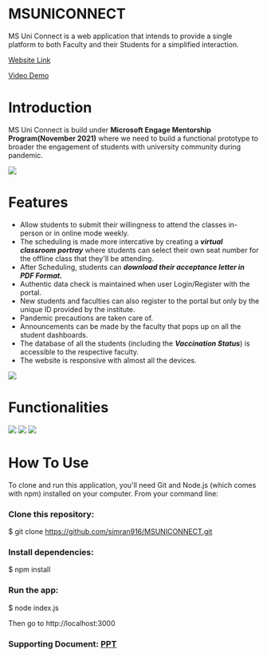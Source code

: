 # MSUNICONNECT
MS Uni Connect is a web application that intends to provide a single platform to both Faculty and their Students for a simplified interaction.

[Website Link](https://msuniconnect.herokuapp.com/)

[Video Demo](https://youtu.be/uawge4c8_ao)

# Introduction
MS Uni Connect is build under **Microsoft Engage Mentorship Program(November 2021)** where we need to build a functional prototype to broader the engagement of students with university community during pandemic.

![](https://msuniconnect.herokuapp.com/images/landing-page.png)

# Features

- Allow students to submit their willingness to attend the classes in-person or in online mode weekly.
- The scheduling is made more intercative by creating a **_virtual classroom portray_** where students can select their own seat number for the offline class that they'll be attending.
- After Scheduling, students can **_download their acceptance letter in PDF Format._**
- Authentic data check is maintained when user Login/Register with the portal.
- New students and faculties can also register to the portal but only by the unique ID provided by the institute.
- Pandemic precautions are taken care of.
- Announcements can be made by the faculty that pops up on all the student dashboards.
- The database of all the students (including the **_Vaccination Status_**) is accessible to the respective faculty.
- The website is responsive with almost all the devices.

![](https://msuniconnect.herokuapp.com/images/features-img.png)

# Functionalities

![](https://msuniconnect.herokuapp.com/images/seat-selector.png)
![](https://msuniconnect.herokuapp.com/images/seat-interface.png)
![](https://msuniconnect.herokuapp.com/images/willingness-form.png)



# How To Use
To clone and run this application, you'll need Git and Node.js (which comes with npm) installed on your computer. From your command line:

### Clone this repository:

$ git clone https://github.com/simran916/MSUNICONNECT.git 

### Install dependencies:

$ npm install

### Run the app:

$ node index.js

Then go to http://localhost:3000


### Supporting Document: [PPT](https://drive.google.com/drive/folders/1ypjS8e6_z0997tF9ketU7EVgvrMAotUW?usp=sharing)
